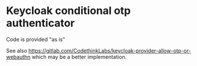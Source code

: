 # Keycloak conditional otp authenticator

Code is provided "as is"

See also https://gitlab.com/CodethinkLabs/keycloak-provider-allow-otp-or-webauthn which may be a better implementation.
